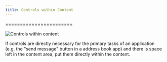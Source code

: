 ```yaml
---
title: Controls within Content
---
```

=======================

![Controls within content](/hig/Content1.png)

If controls are directly necessary for the primary tasks of an
application (e.g. the \"send message\" button in a address book app) and
there is space left in the content area, put them directly within the
content.
